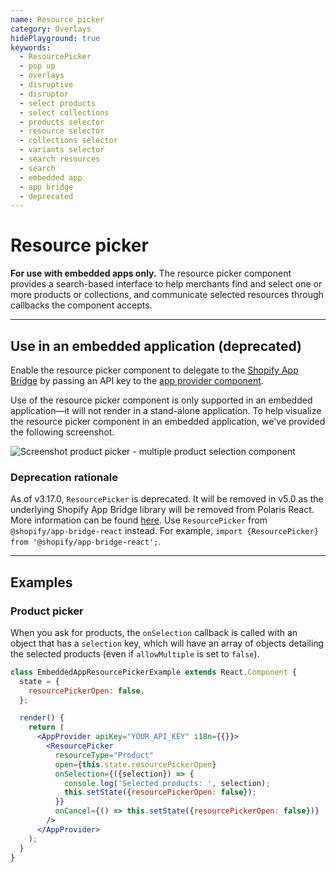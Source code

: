 ```yaml
---
name: Resource picker
category: Overlays
hidePlayground: true
keywords:
  - ResourcePicker
  - pop up
  - overlays
  - disruptive
  - disruptor
  - select products
  - select collections
  - products selector
  - resource selector
  - collections selector
  - variants selector
  - search resources
  - search
  - embedded app
  - app bridge
  - deprecated
---
```


# Resource picker

**For use with embedded apps only.** The resource picker component provides a search-based interface to help merchants find and select one or more products or collections, and communicate selected resources through callbacks the component accepts.

---

## Use in an embedded application (deprecated)

Enable the resource picker component to delegate to the [Shopify App Bridge](https://help.shopify.com/en/api/embedded-apps/app-bridge) by passing an API key to the [app provider component](https://polaris.shopify.com/components/structure/app-provider#section-initializing-the-shopify-app-bridge).

Use of the resource picker component is only supported in an embedded application—it will not render in a stand-alone application. To help visualize the resource picker component in an embedded application, we've provided the following screenshot.

![Screenshot product picker - multiple product selection component](/public_images/embedded/resource-picker/product-picker-multiple@2x.jpg)

### Deprecation rationale

As of v3.17.0, `ResourcePicker` is deprecated. It will be removed in v5.0 as the underlying Shopify App Bridge library will be removed from Polaris React. More information can be found [here](https://github.com/Shopify/polaris-react/issues/814). Use `ResourcePicker` from `@shopify/app-bridge-react` instead. For example, `import {ResourcePicker} from '@shopify/app-bridge-react';`.

---

## Examples

### Product picker

When you ask for products, the `onSelection` callback is called with an object that has a `selection` key, which will have an array of objects detailing the selected products (even if `allowMultiple` is set to `false`).

```jsx
class EmbeddedAppResourcePickerExample extends React.Component {
  state = {
    resourcePickerOpen: false,
  };

  render() {
    return (
      <AppProvider apiKey="YOUR_API_KEY" i18n={{}}>
        <ResourcePicker
          resourceType="Product"
          open={this.state.resourcePickerOpen}
          onSelection={({selection}) => {
            console.log('Selected products: ', selection);
            this.setState({resourcePickerOpen: false});
          }}
          onCancel={() => this.setState({resourcePickerOpen: false})}
        />
      </AppProvider>
    );
  }
}
```
